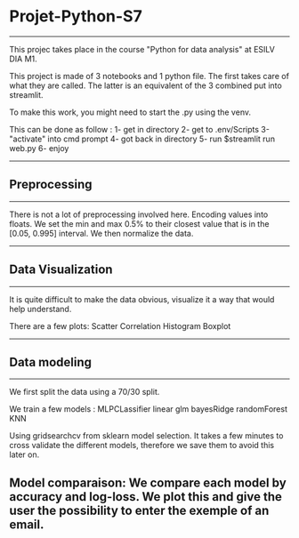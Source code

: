 # Projet-Python-S7
---
This projec takes place in the course "Python for data analysis" at ESILV DIA M1.

This project is made of 3 notebooks and 1 python file. The first takes care of what they are called. The latter is an equivalent of the 3 combined put into streamlit.

To make this work, you might need to start the .py using the venv.

This can be done as follow : 
1- get in directory
2- get to .env/Scripts
3- "activate" into cmd prompt
4- got back in directory
5- run $streamlit run web.py
6- enjoy

---
## Preprocessing
---
There is not a lot of preprocessing involved here.
Encoding values into floats.
We set the min and max 0.5% to their closest value that is in the [0.05, 0.995] interval.
We then normalize the data.

---
## Data Visualization
---

It is quite difficult to make the data obvious, visualize it a way that would help understand.

There are a few plots:
Scatter
Correlation
Histogram
Boxplot

---
## Data modeling
---

We first split the data using a 70/30 split.

We train a few models : 
    MLPCLassifier
    linear
    glm
    bayesRidge
    randomForest
    KNN

Using gridsearchcv from sklearn model selection. It takes a few minutes to cross validate the different models, therefore we save them to avoid this later on.

Model comparaison:
We compare each model by accuracy and log-loss. We plot this and give the user the possibility to enter the exemple of an email. 
---